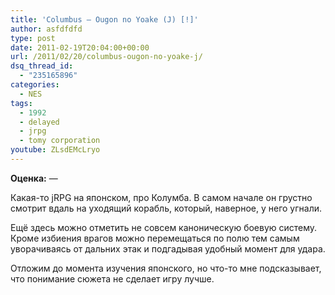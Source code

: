 ```yaml
---
title: 'Columbus – Ougon no Yoake (J) [!]'
author: asfdfdfd
type: post
date: 2011-02-19T20:04:00+00:00
url: /2011/02/20/columbus-ougon-no-yoake-j/
dsq_thread_id:
  - "235165896"
categories:
  - NES
tags:
  - 1992
  - delayed
  - jrpg
  - tomy corporation
youtube: ZLsdEMcLryo
---
```

**Оценка:** —

Какая-то jRPG на японском, про Колумба. В самом начале он грустно смотрит вдаль на уходящий корабль, который, наверное, у него угнали. 

Ещё здесь можно отметить не совсем каноническую боевую систему. Кроме избиения врагов можно перемещаться по полю тем самым уворачиваясь от дальних этак и подгадывая удобный момент для удара.

Отложим до момента изучения японского, но что-то мне подсказывает, что понимание сюжета не сделает игру лучше.